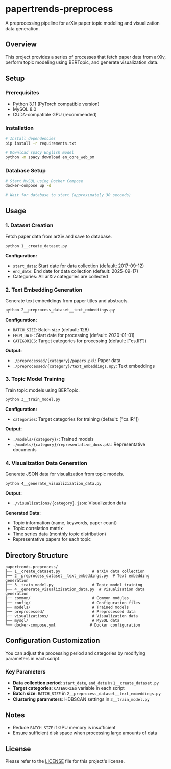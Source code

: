# papertrends-preprocess

A preprocessing pipeline for arXiv paper topic modeling and visualization data generation.

## Overview

This project provides a series of processes that fetch paper data from arXiv, perform topic modeling using BERTopic, and generate visualization data.

## Setup

### Prerequisites

- Python 3.11 (PyTorch compatible version)
- MySQL 8.0
- CUDA-compatible GPU (recommended)

### Installation

```bash
# Install dependencies
pip install -r requirements.txt

# Download spaCy English model
python -m spacy download en_core_web_sm
```

### Database Setup

```bash
# Start MySQL using Docker Compose
docker-compose up -d

# Wait for database to start (approximately 30 seconds)
```

## Usage

### 1. Dataset Creation

Fetch paper data from arXiv and save to database.

```bash
python 1__create_dataset.py
```

**Configuration:**
- `start_date`: Start date for data collection (default: 2017-09-12)
- `end_date`: End date for data collection (default: 2025-09-17)
- Categories: All arXiv categories are collected

### 2. Text Embedding Generation

Generate text embeddings from paper titles and abstracts.

```bash
python 2__preprocess_dataset__text_embeddings.py
```

**Configuration:**
- `BATCH_SIZE`: Batch size (default: 128)
- `FROM_DATE`: Start date for processing (default: 2020-01-01)
- `CATEGORIES`: Target categories for processing (default: ["cs.IR"])

**Output:**
- `./preprocessed/{category}/papers.pkl`: Paper data
- `./preprocessed/{category}/text_embeddings.npy`: Text embeddings

### 3. Topic Model Training

Train topic models using BERTopic.

```bash
python 3__train_model.py
```

**Configuration:**
- `categories`: Target categories for training (default: ["cs.IR"])

**Output:**
- `./models/{category}/`: Trained models
- `./models/{category}/representative_docs.pkl`: Representative documents

### 4. Visualization Data Generation

Generate JSON data for visualization from topic models.

```bash
python 4__generate_visualizization_data.py
```

**Output:**
- `./visualizations/{category}.json`: Visualization data

**Generated Data:**
- Topic information (name, keywords, paper count)
- Topic correlation matrix
- Time series data (monthly topic distribution)
- Representative papers for each topic

## Directory Structure

```
papertrends-preprocess/
├── 1__create_dataset.py              # arXiv data collection
├── 2__preprocess_dataset__text_embeddings.py  # Text embedding generation
├── 3__train_model.py                 # Topic model training
├── 4__generate_visualizization_data.py  # Visualization data generation
├── common/                           # Common modules
├── config/                           # Configuration files
├── models/                           # Trained models
├── preprocessed/                     # Preprocessed data
├── visualizations/                   # Visualization data
├── mysql/                            # MySQL data
└── docker-compose.yml               # Docker configuration
```

## Configuration Customization

You can adjust the processing period and categories by modifying parameters in each script.

### Key Parameters

- **Data collection period**: `start_date`, `end_date` in `1__create_dataset.py`
- **Target categories**: `CATEGORIES` variable in each script
- **Batch size**: `BATCH_SIZE` in `2__preprocess_dataset__text_embeddings.py`
- **Clustering parameters**: HDBSCAN settings in `3__train_model.py`

## Notes

- Reduce `BATCH_SIZE` if GPU memory is insufficient
- Ensure sufficient disk space when processing large amounts of data

## License

Please refer to the [LICENSE](LICENSE) file for this project's license.
